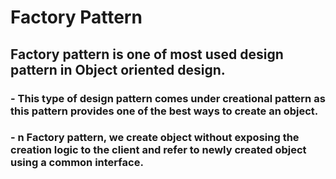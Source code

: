# Factory Pattern
## Factory pattern is one of most used design pattern in Object oriented design.
### - This type of design pattern comes under creational pattern as this pattern provides one of the best ways to create an object.
### - n Factory pattern, we create object without exposing the creation logic to the client and refer to newly created object using a common interface.
